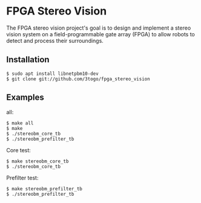 FPGA Stereo Vision
==================

The FPGA stereo vision project's goal is to design and implement a stereo vision
system on a field-programmable gate array (FPGA) to allow robots to detect and
process their surroundings.

Installation
------------
    $ sudo apt install libnetpbm10-dev 
    $ git clone git://github.com/3togo/fpga_stereo_vision

Examples
--------
all:
    
    $ make all
    $ make
    $ ./stereobm_core_tb
    $ ./stereobm_prefilter_tb

Core test:

    $ make stereobm_core_tb
    $ ./stereobm_core_tb

Prefilter test:

    $ make stereobm_prefilter_tb
    $ ./stereobm_prefilter_tb
